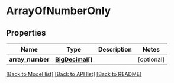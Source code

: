 # ArrayOfNumberOnly

## Properties
Name | Type | Description | Notes
------------ | ------------- | ------------- | -------------
**array_number** | [**BigDecimal[]**](BigDecimal.md) |  | [optional] 

[[Back to Model list]](../README.md#documentation-for-models) [[Back to API list]](../README.md#documentation-for-api-endpoints) [[Back to README]](../README.md)


